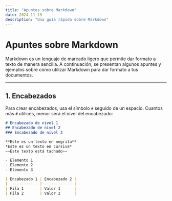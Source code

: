 ```yaml
---
title: "Apuntes sobre Markdown"
date: 2024-11-15
description: "Una guía rápida sobre Markdown"
---
```


# Apuntes sobre Markdown

Markdown es un lenguaje de marcado ligero que permite dar formato a texto de manera sencilla. A continuación, se presentan algunos apuntes y ejemplos sobre cómo utilizar Markdown para dar formato a tus documentos.

---

## 1. Encabezados

Para crear encabezados, usa el símbolo `#` seguido de un espacio. Cuantos más `#` utilices, menor será el nivel del encabezado:

```markdown
# Encabezado de nivel 1
## Encabezado de nivel 2
### Encabezado de nivel 3

**Este es un texto en negrita**
*Este es un texto en cursiva*
~~Este texto está tachado~~

- Elemento 1
- Elemento 2
- Elemento 3

| Encabezado 1 | Encabezado 2 |
| ------------ | ------------ |
| Fila 1       | Valor 1      |
| Fila 2       | Valor 2      |



